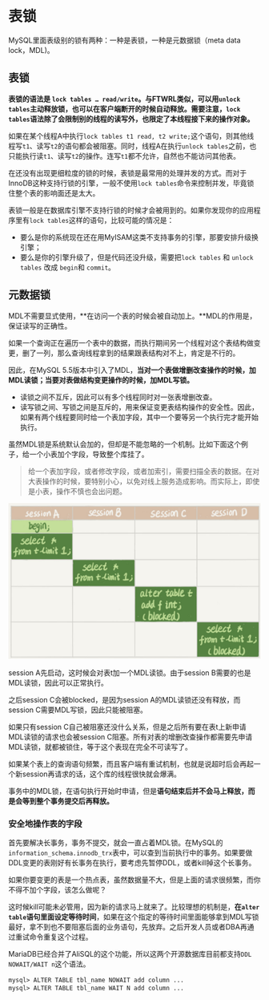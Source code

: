 # 表锁

MySQL里面表级别的锁有两种：一种是表锁，一种是元数据锁（meta data lock，MDL\)。

## 表锁

**表锁的语法是 `lock tables … read/write`。**与FTWRL类似，可以用`unlock tables`主动释放锁，也可以在客户端断开的时候自动释放。需要注意，**`lock tables`语法除了会限制别的线程的读写外，也限定了本线程接下来的操作对象。**

如果在某个线程A中执行`lock tables t1 read, t2 write;`这个语句，则其他线程写`t1`、读写`t2`的语句都会被阻塞。同时，线程A在执行`unlock tables`之前，也只能执行读`t1`、读写`t2`的操作。连写`t1`都不允许，自然也不能访问其他表。

在还没有出现更细粒度的锁的时候，表锁是最常用的处理并发的方式。而对于InnoDB这种支持行锁的引擎，一般不使用`lock tables`命令来控制并发，毕竟锁住整个表的影响面还是太大。

表锁一般是在数据库引擎不支持行锁的时候才会被用到的。如果你发现你的应用程序里有`lock tables`这样的语句，比较可能的情况是：

* 要么是你的系统现在还在用MyISAM这类不支持事务的引擎，那要安排升级换引擎；
* 要么是你的引擎升级了，但是代码还没升级，需要把`lock tables` 和 `unlock tables` 改成 `begin`和 `commit`。

## 元数据锁

MDL不需要显式使用，**在访问一个表的时候会被自动加上。**MDL的作用是，保证读写的正确性。

如果一个查询正在遍历一个表中的数据，而执行期间另一个线程对这个表结构做变更，删了一列，那么查询线程拿到的结果跟表结构对不上，肯定是不行的。

因此，在MySQL 5.5版本中引入了MDL，**当对一个表做增删改查操作的时候，加MDL读锁；当要对表做结构变更操作的时候，加MDL写锁。**

* 读锁之间不互斥，因此可以有多个线程同时对一张表增删改查。
* 读写锁之间、写锁之间是互斥的，用来保证变更表结构操作的安全性。因此，如果有两个线程要同时给一个表加字段，其中一个要等另一个执行完才能开始执行。

虽然MDL锁是系统默认会加的，但却是不能忽略的一个机制。比如下面这个例子，给一个小表加个字段，导致整个库挂了。

> 给一个表加字段，或者修改字段，或者加索引，需要扫描全表的数据。在对大表操作的时候，要特别小心，以免对线上服务造成影响。而实际上，即使是小表，操作不慎也会出问题。

![1586962987138](biao-suo.assets/1586962987138.png)

session A先启动，这时候会对表t加一个MDL读锁。由于session B需要的也是MDL读锁，因此可以正常执行。

之后session C会被blocked，是因为session A的MDL读锁还没有释放，而session C需要MDL写锁，因此只能被阻塞。

如果只有session C自己被阻塞还没什么关系，但是之后所有要在表t上新申请MDL读锁的请求也会被session C阻塞。所有对表的增删改查操作都需要先申请MDL读锁，就都被锁住，等于这个表现在完全不可读写了。

如果某个表上的查询语句频繁，而且客户端有重试机制，也就是说超时后会再起一个新session再请求的话，这个库的线程很快就会爆满。

事务中的MDL锁，在语句执行开始时申请，但是**语句结束后并不会马上释放，而是会等到整个事务提交后再释放。**

### 安全地操作表的字段

首先要解决长事务，事务不提交，就会一直占着MDL锁。在MySQL的`information_schema.innodb_trx`表中，可以查到当前执行中的事务。如果要做DDL变更的表刚好有长事务在执行，要考虑先暂停DDL，或者kill掉这个长事务。

如果你要变更的表是一个热点表，虽然数据量不大，但是上面的请求很频繁，而你不得不加个字段，该怎么做呢？

这时候kill可能未必管用，因为新的请求马上就来了。比较理想的机制是，**在`alter table`语句里面设定等待时间**，如果在这个指定的等待时间里面能够拿到MDL写锁最好，拿不到也不要阻塞后面的业务语句，先放弃。之后开发人员或者DBA再通过重试命令重复这个过程。

MariaDB已经合并了AliSQL的这个功能，所以这两个开源数据库目前都支持`DDL NOWAIT/WAIT n`这个语法。

```text
mysql> ALTER TABLE tbl_name NOWAIT add column ...
mysql> ALTER TABLE tbl_name WAIT N add column ...
```

